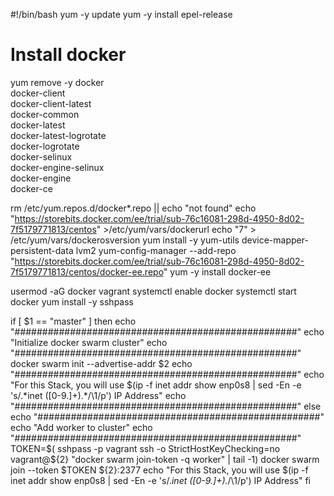 
#!/bin/bash
yum -y update
yum -y install epel-release

 # Install docker
yum remove -y docker\
  docker-client\
  docker-client-latest\
  docker-common\
  docker-latest\
  docker-latest-logrotate\
  docker-logrotate\
  docker-selinux\
  docker-engine-selinux\
  docker-engine\
  docker-ce

rm /etc/yum.repos.d/docker*.repo || echo "not found"
echo "https://storebits.docker.com/ee/trial/sub-76c16081-298d-4950-8d02-7f5179771813/centos" >/etc/yum/vars/dockerurl
echo "7" > /etc/yum/vars/dockerosversion
yum install -y yum-utils device-mapper-persistent-data lvm2
yum-config-manager --add-repo "https://storebits.docker.com/ee/trial/sub-76c16081-298d-4950-8d02-7f5179771813/centos/docker-ee.repo"
yum -y install docker-ee

usermod -aG docker vagrant
systemctl enable docker
systemctl start docker
yum install -y sshpass

if [ $1 == "master" ]
then
        echo "###################################################"
        echo "Initialize docker swarm cluster"
        echo "###################################################"
        docker swarm init --advertise-addr $2
        echo "###################################################"
        echo "For this Stack, you will use $(ip -f inet addr show enp0s8 | sed -En -e 's/.*inet ([0-9.]+).*/\1/p') IP Address"
        echo "###################################################"
else
        echo "###################################################"
        echo "Add worker to cluster"
        echo "###################################################"
        TOKEN=$( sshpass -p vagrant ssh -o StrictHostKeyChecking=no vagrant@${2} "docker swarm join-token -q worker" | tail -1)
        docker swarm join --token $TOKEN ${2}:2377
        echo "For this Stack, you will use $(ip -f inet addr show enp0s8 | sed -En -e 's/.*inet ([0-9.]+).*/\1/p') IP Address"
fi